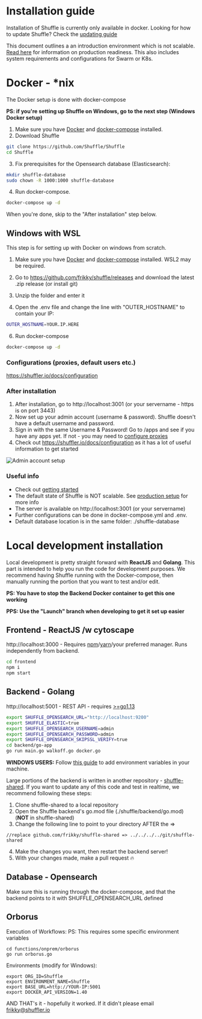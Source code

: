 # Installation guide
Installation of Shuffle is currently only available in docker. Looking for how to update Shuffle? Check the [updating guide](https://shuffler.io/docs/configuration#updating_shuffle)

This document outlines a an introduction environment which is not scalable. [Read here](https://shuffler.io/docs/configuration#production_readiness) for information on production readiness. This also includes system requirements and configurations for Swarm or K8s. 

# Docker - *nix
The Docker setup is done with docker-compose 

**PS: if you're setting up Shuffle on Windows, go to the next step (Windows Docker setup)**

1. Make sure you have [Docker](https://docs.docker.com/get-docker/) and [docker-compose](https://docs.docker.com/compose/install/) installed.
2. Download Shuffle
```bash
git clone https://github.com/Shuffle/Shuffle
cd Shuffle
```

3. Fix prerequisites for the Opensearch database (Elasticsearch): 
```bash
mkdir shuffle-database
sudo chown -R 1000:1000 shuffle-database
```

4. Run docker-compose.
```bash
docker-compose up -d
```

When you're done, skip to the "After installation" step below.

## Windows with WSL  
This step is for setting up with Docker on windows from scratch.

1. Make sure you have [Docker](https://docs.docker.com/docker-for-windows/install/) and [docker-compose](https://docs.docker.com/compose/install/) installed. WSL2 may be required.

2. Go to https://github.com/frikky/shuffle/releases and download the latest .zip release (or install git)

3. Unzip the folder and enter it

4. Open the .env file and change the line with "OUTER_HOSTNAME" to contain your IP:

```bash
OUTER_HOSTNAME=YOUR.IP.HERE
```

6. Run docker-compose
```bash
docker-compose up -d
```

### Configurations (proxies, default users etc.)
https://shuffler.io/docs/configuration

### After installation 
1. After installation, go to http://localhost:3001 (or your servername - https is on port 3443)
2. Now set up your admin account (username & password). Shuffle doesn't have a default username and password. 
3. Sign in with the same Username & Password! Go to /apps and see if you have any apps yet. If not - you may need to [configure proxies](https://shuffler.io/docs/configuration#production_readiness)
4. Check out https://shuffler.io/docs/configuration as it has a lot of useful information to get started

![Admin account setup](https://github.com/frikky/Shuffle/blob/master/frontend/src/assets/img/shuffle_adminaccount.png)

### Useful info
* Check out [getting started](https://shuffler.io/docs/getting_started)
* The default state of Shuffle is NOT scalable. See [production setup](https://shuffler.io/docs/configuration#production_readiness) for more info
* The server is available on http://localhost:3001 (or your servername)
* Further configurations can be done in docker-compose.yml and .env.
* Default database location is in the same folder: ./shuffle-database

# Local development installation

Local development is pretty straight forward with **ReactJS** and **Golang**. This part is intended to help you run the code for development purposes. We recommend having Shuffle running with the Docker-compose, then manually running the portion that you want to test and/or edit.

**PS: You have to stop the Backend Docker container to get this one working**

**PPS: Use the "Launch" branch when developing to get it set up easier**

## Frontend - ReactJS /w cytoscape
http://localhost:3000 - Requires [npm](https://nodejs.org/en/download/)/[yarn](https://yarnpkg.com/lang/en/docs/install/#debian-stable)/your preferred manager. Runs independently from backend.
```bash
cd frontend
npm i
npm start
```

## Backend - Golang
http://localhost:5001 - REST API - requires [>=go1.13](https://golang.org/dl/)
```bash
export SHUFFLE_OPENSEARCH_URL="http://localhost:9200"
export SHUFFLE_ELASTIC=true
export SHUFFLE_OPENSEARCH_USERNAME=admin
export SHUFFLE_OPENSEARCH_PASSWORD=admin
export SHUFFLE_OPENSEARCH_SKIPSSL_VERIFY=true
cd backend/go-app
go run main.go walkoff.go docker.go
```
**WINDOWS USERS:** Follow [this guide](https://www.wikihow.com/Create-an-Environment-Variable-in-Windows-10) to add environment variables in your machine.

Large portions of the backend is written in another repository - [shuffle-shared](https://github.com/frikky/shuffle-shared). If you want to update any of this code and test in realtime, we recommend following these steps:
1. Clone shuffle-shared to a local repository
2. Open the Shuffle backend's go.mod file (./shuffle/backend/go.mod)  (**NOT** in shuffle-shared)
3. Change the following line to point to your directory AFTER the =>
```
//replace github.com/frikky/shuffle-shared => ../../../../git/shuffle-shared
```
4. Make the changes you want, then restart the backend server!
5. With your changes made, make a pull request :fire:

## Database - Opensearch 
Make sure this is running through the docker-compose, and that the backend points to it with SHUFFLE_OPENSEARCH_URL defined

## Orborus
Execution of Workflows:
PS: This requires some specific environment variables
```
cd functions/onprem/orborus
go run orborus.go
```

Environments (modify for Windows):
```
export ORG_ID=Shuffle
export ENVIRONMENT_NAME=Shuffle
export BASE_URL=http://YOUR-IP:5001
export DOCKER_API_VERSION=1.40
```

AND THAT's it - hopefully it worked. If it didn't please email [frikky@shuffler.io](mailto:frikky@shuffler.io)
